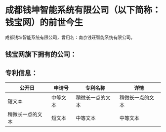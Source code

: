 # 成都钱坤智能系统有限公司（以下简称：钱宝网）的前世今生

成都钱坤智能系统有限公司，曾用名：南京钱旺智能系统有限公司。

## 钱宝网旗下拥有的公司：
## 专利信息：
| 公开日 | 申请号 | 专利名称 | 详情 |
| ------ | ------ | ------ | ------ |
| 短文本 | 中等文本 | 稍微长一点的文本 |稍微长一点的文本 |
| 稍微长一点的文本 | 短文本 | 中等文本 |中等文本 |
